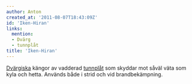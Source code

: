 ```yaml
---
author: Anton
created_at: '2011-08-07T18:43:09Z'
id: 'Iken-Hiran'
links:
  mention:
  - Dvärg
  - tunnplåt
title: 'Iken-Hiran'
---
```


[Dvärgiska] kängor av vadderad [tunnplåt] som skyddar mot såväl väta som kyla och hetta. Används
både i strid och vid brandbekämpning.

  [Dvärgiska]: Dvärg
  [tunnplåt]: tunnplåt
